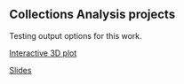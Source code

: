 ## Collections Analysis projects

Testing output options for this work.

[Interactive 3D plot](https://athenry.github.io/SNanalysis/plot_test.html)

[Slides](https://athenry.github.io/SNanalysis/No_Nature.html)



